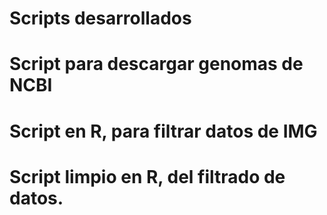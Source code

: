 # Scripts desarrollados
# Script para descargar genomas de NCBI
# Script en R, para filtrar datos de IMG
# Script limpio en R, del filtrado de datos.
